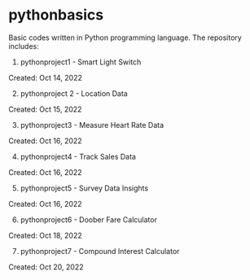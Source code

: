 # pythonbasics

Basic codes written in Python programming language. The repository includes:

1. pythonproject1 - Smart Light Switch

Created: Oct 14, 2022

2. pythonproject 2 - Location Data

Created: Oct 15, 2022

3. pythonproject3 - Measure Heart Rate Data

Created: Oct 16, 2022

4. pythonproject4 - Track Sales Data

Created: Oct 16, 2022

5. pythonproject5 - Survey Data Insights

Created: Oct 16, 2022

6. pythonproject6 - Doober Fare Calculator

Created: Oct 18, 2022

7. pythonproject7 - Compound Interest Calculator

Created: Oct 20, 2022
